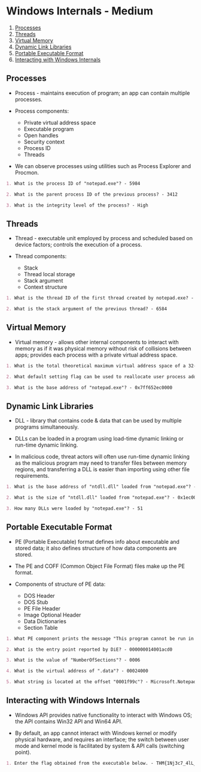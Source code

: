 # Windows Internals - Medium

1. [Processes](#processes)
2. [Threads](#threads)
3. [Virtual Memory](#virtual-memory)
4. [Dynamic Link Libraries](#dynamic-link-libraries)
5. [Portable Executable Format](#portable-executable-format)
6. [Interacting with Windows Internals](#interacting-with-windows-internals)

## Processes

* Process - maintains execution of program; an app can contain multiple processes.

* Process components:

  * Private virtual address space
  * Executable program
  * Open handles
  * Security context
  * Process ID
  * Threads

* We can observe processes using utilities such as Process Explorer and Procmon.

```markdown
1. What is the process ID of "notepad.exe"? - 5984

2. What is the parent process ID of the previous process? - 3412

3. What is the integrity level of the process? - High
```

## Threads

* Thread - executable unit employed by process and scheduled based on device factors; controls the execution of a process.

* Thread components:

  * Stack
  * Thread local storage
  * Stack argument
  * Context structure

```markdown
1. What is the thread ID of the first thread created by notepad.exe? - 5908

2. What is the stack argument of the previous thread? - 6584
```

## Virtual Memory

* Virtual memory - allows other internal components to interact with memory as if it was physical memory without risk of collisions between apps; provides each process with a private virtual address space.

```markdown
1. What is the total theoretical maximum virtual address space of a 32-bit x86 system? - 4 GB

2. What default setting flag can be used to reallocate user process address space? - increaseUserVA

3. What is the base address of "notepad.exe"? - 0x7ff652ec0000
```

## Dynamic Link Libraries

* DLL - library that contains code & data that can be used by multiple programs simultaneously.

* DLLs can be loaded in a program using load-time dynamic linking or run-time dynamic linking.

* In malicious code, threat actors will often use run-time dynamic linking as the malicious program may need to transfer files between memory regions, and transferring a DLL is easier than importing using other file requirements.

```markdown
1. What is the base address of "ntdll.dll" loaded from "notepad.exe"? - 0x7ffd0be20000

2. What is the size of "ntdll.dll" loaded from "notepad.exe"? - 0x1ec000

3. How many DLLs were loaded by "notepad.exe"? - 51
```

## Portable Executable Format

* PE (Portable Executable) format defines info about executable and stored data; it also defines structure of how data components are stored.

* The PE and COFF (Common Object File Format) files make up the PE format.

* Components of structure of PE data:

  * DOS Header
  * DOS Stub
  * PE File Header
  * Image Optional Header
  * Data Dictionaries
  * Section Table

```markdown
1. What PE component prints the message "This program cannot be run in DOS mode"? - DOS Stub

2. What is the entry point reported by DiE? - 000000014001acd0

3. What is the value of "NumberOfSections"? - 0006

4. What is the virtual address of ".data"? - 00024000

5. What string is located at the offset "0001f99c"? - Microsoft.Notepad
```

## Interacting with Windows Internals

* Windows API provides native functionality to interact with Windows OS; the API contains Win32 API and Win64 API.

* By default, an app cannot interact with Windows kernel or modify physical hardware, and requires an interface; the switch between user mode and kernel mode is facilitated by system & API calls (switching point).

```markdown
1. Enter the flag obtained from the executable below. - THM{1Nj3c7_4lL_7H3_7h1NG2}
```
